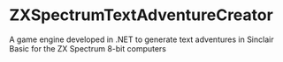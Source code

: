 # ZXSpectrumTextAdventureCreator
A game engine developed in .NET to generate text adventures in Sinclair Basic for the ZX Spectrum 8-bit computers
